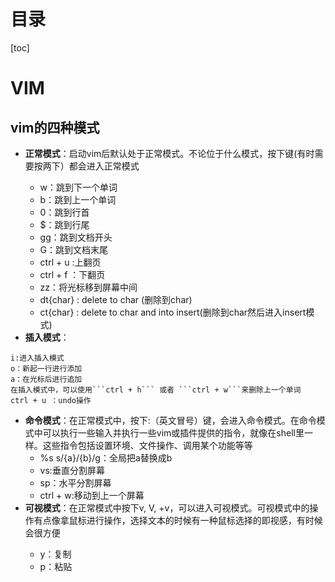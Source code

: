 # 目录
[toc]
# VIM
## vim的四种模式
- **正常模式**：启动vim后默认处于正常模式。不论位于什么模式，按下<Esc>键(有时需要按两下）都会进入正常模式
    - w：跳到下一个单词
    - b：跳到上一个单词
    - 0：跳到行首
    - $：跳到行尾
    - gg：跳到文档开头
    - G：跳到文档末尾
    - ctrl + u :上翻页
    - ctrl + f ：下翻页
    - zz：将光标移到屏幕中间
    - dt{char} : delete to char (删除到char)
    - ct{char} : delete to char and into insert(删除到char然后进入insert模式)
- **插入模式**：
```
i:进入插入模式
o：新起一行进行添加
a：在光标后进行追加
在插入模式中，可以使用```ctrl + h``` 或者 ```ctrl + w```来删除上一个单词
ctrl + u ：undo操作
```
- **命令模式**：在正常模式中，按下:（英文冒号）键，会进入命令模式。在命令模式中可以执行一些输入并执行一些vim或插件提供的指令，就像在shell里一样。这些指令包括设置环境、文件操作、调用某个功能等等
    - %s s/{a}/{b}/g：全局把a替换成b
    - vs:垂直分割屏幕
    - sp：水平分割屏幕
    - ctrl + w:移动到上一个屏幕
- **可视模式**：在正常模式中按下v, V, <Ctrl>+v，可以进入可视模式。可视模式中的操作有点像拿鼠标进行操作，选择文本的时候有一种鼠标选择的即视感，有时候会很方便
    - y：复制
    - p：粘贴
